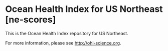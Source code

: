 # Ocean Health Index for US Northeast [ne-scores]

This is the Ocean Health Index repository for US Northeast. 

For more information, please see http://ohi-science.org.

